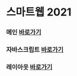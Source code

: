 # 스마트웹 2021

### 메인 <a href="https://kdong1224.github.io/dothome21/">바로가기</a>

### 자바스크립트 <a href="https://kdong1224.github.io/dothome21/javascript/javascript100.html">바로가기</a>
### 레이아웃 <a href="https://kdong1224.github.io/dothome21/layout/index.html">바로가기</a>
